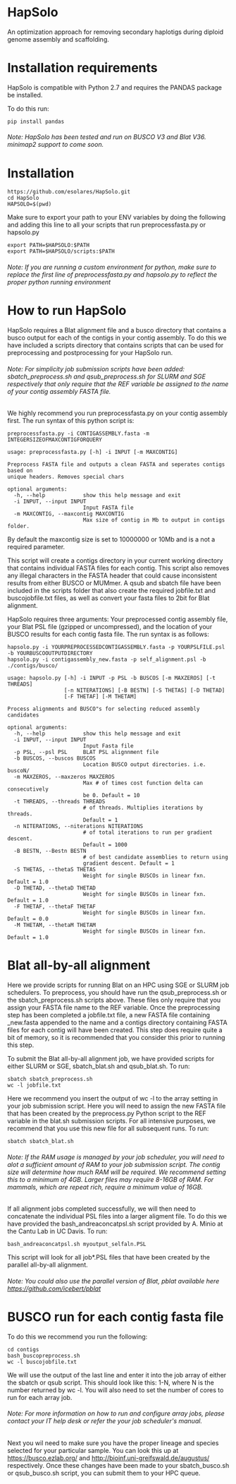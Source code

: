 # HapSolo
An optimization approach for removing secondary haplotigs during diploid genome assembly and scaffolding.

# Installation requirements

HapSolo is compatible with Python 2.7 and requires the PANDAS package be installed.

To do this run:
```
pip install pandas
```
###### Note: HapSolo has been tested and run on BUSCO V3 and Blat V36. minimap2 support to come soon.
# Installation
```
https://github.com/esolares/HapSolo.git
cd HapSolo
HAPSOLO=$(pwd)
```
Make sure to export your path to your ENV variables by doing the following and adding this line to all your scripts that run preprocessfasta.py or hapsolo.py
```
export PATH=$HAPSOLO:$PATH
export PATH=$HAPSOLO/scripts:$PATH
```
###### Note: If you are running a custom environment for python, make sure to replace the first line of preprocessfasta.py and hapsolo.py to reflect the proper python running environment

# How to run HapSolo
HapSolo requires a Blat alignment file and a busco directory that contains a busco output for each of the contigs in your contig assembly. To do this we have included a scripts directory that contains scripts that can be used for preprocessing and postprocessing for your HapSolo run. 
###### Note: For simplicity job submission scripts have been added: sbatch_preprocess.sh and qsub_preprocess.sh for SLURM and SGE respectively that only require that the REF variable be assigned to the name of your contig assembly FASTA file.

We highly recommend you run preprocessfasta.py on your contig assembly first. The run syntax of this python script is:

```
preprocessfasta.py -i CONTIGASSEMBLY.fasta -m INTEGERSIZEOFMAXCONTIGFORQUERY

usage: preprocessfasta.py [-h] -i INPUT [-m MAXCONTIG]

Preprocess FASTA file and outputs a clean FASTA and seperates contigs based on
unique headers. Removes special chars

optional arguments:
  -h, --help            show this help message and exit
  -i INPUT, --input INPUT
                        Input FASTA file
  -m MAXCONTIG, --maxcontig MAXCONTIG
                        Max size of contig in Mb to output in contigs folder.
```

By default the maxcontig size is set to 10000000 or 10Mb and is a not a required parameter.

This script will create a contigs directory in your current working directory that contains individual FASTA files for each contig. This script also removes any illegal characters in the FASTA header that could cause inconsistent results from either BUSCO or MUMmer. A qsub and sbatch file have been included in the scripts folder that also create the required jobfile.txt and buscojobfile.txt files, as well as convert your fasta files to 2bit for Blat alignment.

HapSolo requires three arguments: Your preprocessed contig assembly file, your Blat PSL file (gzipped or uncompressed), and the location of your BUSCO results for each contig fasta file. The run syntax is as follows:
```
hapsolo.py -i YOURPREPROCESSEDCONTIGASSEMBLY.fasta -p YOURPSLFILE.psl -b YOURBUSCOOUTPUTDIRECTORY
hapsolo.py -i contigassembly_new.fasta -p self_alignment.psl -b ./contigs/busco/

usage: hapsolo.py [-h] -i INPUT -p PSL -b BUSCOS [-m MAXZEROS] [-t THREADS]
                  [-n NITERATIONS] [-B BESTN] [-S THETAS] [-D THETAD]
                  [-F THETAF] [-M THETAM]

Process alignments and BUSCO"s for selecting reduced assembly candidates

optional arguments:
  -h, --help            show this help message and exit
  -i INPUT, --input INPUT
                        Input Fasta file
  -p PSL, --psl PSL     BLAT PSL alignnment file
  -b BUSCOS, --buscos BUSCOS
                        Location BUSCO output directories. i.e. buscoN/
  -m MAXZEROS, --maxzeros MAXZEROS
                        Max # of times cost function delta can consecutively
                        be 0. Default = 10
  -t THREADS, --threads THREADS
                        # of threads. Multiplies iterations by threads.
                        Default = 1
  -n NITERATIONS, --niterations NITERATIONS
                        # of total iterations to run per gradient descent.
                        Default = 1000
  -B BESTN, --Bestn BESTN
                        # of best candidate assemblies to return using
                        gradient descent. Default = 1
  -S THETAS, --thetaS THETAS
                        Weight for single BUSCOs in linear fxn. Default = 1.0
  -D THETAD, --thetaD THETAD
                        Weight for single BUSCOs in linear fxn. Default = 1.0
  -F THETAF, --thetaF THETAF
                        Weight for single BUSCOs in linear fxn. Default = 0.0
  -M THETAM, --thetaM THETAM
                        Weight for single BUSCOs in linear fxn. Default = 1.0

```
# Blat all-by-all alignment 
Here we provide scripts for running Blat on an HPC using SGE or SLURM job schedulers.
To preprocess, you should have run the qsub_preprocess.sh or the sbatch_preprocess.sh scripts above. These files only require that you assign your FASTA file name to the REF variable. Once the preprocessing step has been completed a jobfile.txt file, a new FASTA file containing _new.fasta appended to the name and a contigs directory containing FASTA files for each contig will have been created. This step does require quite a bit of memory, so it is recommended that you consider this prior to running this step.

To submit the Blat all-by-all alignment job, we have provided scripts for either SLURM or SGE, sbatch_blat.sh and qsub_blat.sh.
To run:
```
sbatch sbatch_preprocess.sh
wc -l jobfile.txt
```
Here we recommend you insert the output of wc -l to the array setting in your job submission script. Here you will need to assign the new FASTA file that has been created by the preprocess.py Python script to the REF variable in the blat.sh submission scripts. For all intensive purposes, we recommend that you use this new file for all subsequent runs.
To run:
```
sbatch sbatch_blat.sh
```
###### Note: If the RAM usage is managed by your job scheduler, you will need to alot a sufficient amount of RAM to your job submission script. The contig size will determine how much RAM will be required. We recommend setting this to a minimum of 4GB. Larger files may require 8-16GB of RAM. For mammals, which are repeat rich, require a minimum value of 16GB. 
If all alignment jobs completed successfully, we will then need to concatenate the individual PSL files into a larger aligment file. To do this we have provided the bash_andreaconcatpsl.sh script provided by A. Minio at the Cantu Lab in UC Davis.
To run:
```
bash_andreaconcatpsl.sh myoutput_selfaln.PSL
```
This script will look for all job*.PSL files that have been created by the parallel all-by-all alignment. 
###### Note: You could also use the parallel version of Blat, pblat available here https://github.com/icebert/pblat

# BUSCO run for each contig fasta file
To do this we recommend you run the following:
```
cd contigs
bash_buscopreprocess.sh
wc -l buscojobfile.txt
```
We will use the output of the last line and enter it into the job array of either the sbatch or qsub script. This should look like this: 1-N, where N is the number returned by wc -l. You will also need to set the number of cores to run for each array job. 
###### Note: For more information on how to run and configure array jobs, please contact your IT help desk or refer the your job scheduler's manual.
Next you wil need to make sure you have the proper lineage and species selected for your particular sample. You can look this up at https://busco.ezlab.org/ and http://bioinf.uni-greifswald.de/augustus/ respectively. Once these changes have been made to your sbatch_busco.sh or qsub_busco.sh script, you can submit them to your HPC queue.

